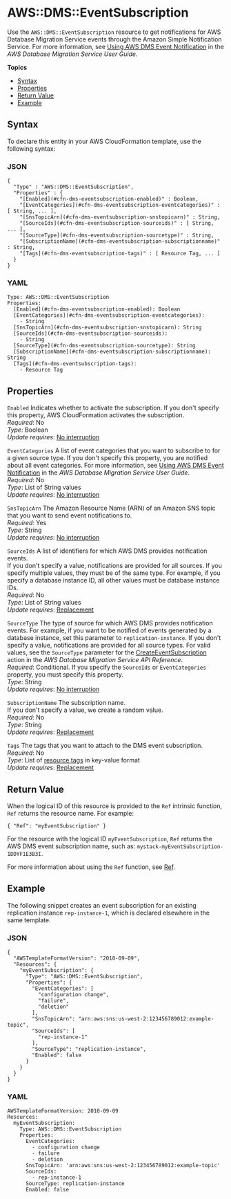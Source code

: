 # AWS::DMS::EventSubscription<a name="aws-resource-dms-eventsubscription"></a>

Use the `AWS::DMS::EventSubscription` resource to get notifications for AWS Database Migration Service events through the Amazon Simple Notification Service\. For more information, see [Using AWS DMS Event Notification](https://docs.aws.amazon.com/dms/latest/userguide/USER_Events.html) in the *AWS Database Migration Service User Guide*\.

**Topics**
+ [Syntax](#aws-resource-dms-eventsubscription-syntax)
+ [Properties](#aws-resource-dms-eventsubscription-properties)
+ [Return Value](#aws-resource-dms-eventsubscription-returnvalues)
+ [Example](#aws-resource-dms-eventsubscription-examples)

## Syntax<a name="aws-resource-dms-eventsubscription-syntax"></a>

To declare this entity in your AWS CloudFormation template, use the following syntax:

### JSON<a name="aws-resource-dms-eventsubscription-syntax.json"></a>

```
{
  "Type" : "AWS::DMS::EventSubscription",
  "Properties" : {
    "[Enabled](#cfn-dms-eventsubscription-enabled)" : Boolean,
    "[EventCategories](#cfn-dms-eventsubscription-eventcategories)" : [ String, ... ],
    "[SnsTopicArn](#cfn-dms-eventsubscription-snstopicarn)" : String,
    "[SourceIds](#cfn-dms-eventsubscription-sourceids)" : [ String, ... ],
    "[SourceType](#cfn-dms-eventsubscription-sourcetype)" : String,
    "[SubscriptionName](#cfn-dms-eventsubscription-subscriptionname)" : String,
    "[Tags](#cfn-dms-eventsubscription-tags)" : [ Resource Tag, ... ]
  }
}
```

### YAML<a name="aws-resource-dms-eventsubscription-syntax.yaml"></a>

```
Type: AWS::DMS::EventSubscription
Properties: 
  [Enabled](#cfn-dms-eventsubscription-enabled): Boolean
  [EventCategories](#cfn-dms-eventsubscription-eventcategories): 
    - String
  [SnsTopicArn](#cfn-dms-eventsubscription-snstopicarn): String
  [SourceIds](#cfn-dms-eventsubscription-sourceids):
    - String
  [SourceType](#cfn-dms-eventsubscription-sourcetype): String
  [SubscriptionName](#cfn-dms-eventsubscription-subscriptionname): String
  [Tags](#cfn-dms-eventsubscription-tags): 
    - Resource Tag
```

## Properties<a name="aws-resource-dms-eventsubscription-properties"></a>

`Enabled`  <a name="cfn-dms-eventsubscription-enabled"></a>
Indicates whether to activate the subscription\. If you don't specify this property, AWS CloudFormation activates the subscription\.  
*Required*: No  
*Type*: Boolean  
*Update requires*: [No interruption](using-cfn-updating-stacks-update-behaviors.md#update-no-interrupt)

`EventCategories`  <a name="cfn-dms-eventsubscription-eventcategories"></a>
A list of event categories that you want to subscribe to for a given source type\. If you don't specify this property, you are notified about all event categories\. For more information, see [Using AWS DMS Event Notification](https://docs.aws.amazon.com/dms/latest/userguide/USER_Events.html) in the *AWS Database Migration Service User Guide*\.  
*Required*: No  
*Type*: List of String values  
*Update requires*: [No interruption](using-cfn-updating-stacks-update-behaviors.md#update-no-interrupt)

`SnsTopicArn`  <a name="cfn-dms-eventsubscription-snstopicarn"></a>
The Amazon Resource Name \(ARN\) of an Amazon SNS topic that you want to send event notifications to\.  
*Required*: Yes  
*Type*: String  
*Update requires*: [No interruption](using-cfn-updating-stacks-update-behaviors.md#update-no-interrupt)

`SourceIds`  <a name="cfn-dms-eventsubscription-sourceids"></a>
A list of identifiers for which AWS DMS provides notification events\.  
If you don't specify a value, notifications are provided for all sources\. If you specify multiple values, they must be of the same type\. For example, if you specify a database instance ID, all other values must be database instance IDs\.  
*Required*: No  
*Type*: List of String values  
*Update requires*: [Replacement](using-cfn-updating-stacks-update-behaviors.md#update-replacement)

`SourceType`  <a name="cfn-dms-eventsubscription-sourcetype"></a>
The type of source for which AWS DMS provides notification events\. For example, if you want to be notified of events generated by a database instance, set this parameter to `replication-instance`\. If you don't specify a value, notifications are provided for all source types\. For valid values, see the `SourceType` parameter for the [ CreateEventSubscription](https://docs.aws.amazon.com/dms/latest/APIReference/API_CreateEventSubscription.html) action in the *AWS Database Migration Service API Reference*\.  
*Required*: Conditional\. If you specify the `SourceIds` or `EventCategories` property, you must specify this property\.  
*Type*: String  
*Update requires*: [No interruption](using-cfn-updating-stacks-update-behaviors.md#update-no-interrupt)

`SubscriptionName`  <a name="cfn-dms-eventsubscription-subscriptionname"></a>
The subscription name\.  
If you don't specify a value, we create a random value\.   
*Required*: No  
*Type*: String  
*Update requires*: [Replacement](using-cfn-updating-stacks-update-behaviors.md#update-replacement)

`Tags`  <a name="cfn-dms-eventsubscription-tags"></a>
The tags that you want to attach to the DMS event subscription\.  
*Required*: No  
*Type*: List of [resource tags](aws-properties-resource-tags.md) in key\-value format  
*Update requires*: [Replacement](using-cfn-updating-stacks-update-behaviors.md#update-replacement) 

## Return Value<a name="aws-resource-dms-eventsubscription-returnvalues"></a>

When the logical ID of this resource is provided to the `Ref` intrinsic function, `Ref` returns the resource name\. For example:

```
{ "Ref": "myEventSubscription" }
```

For the resource with the logical ID `myEventSubscription`, `Ref` returns the AWS DMS event subscription name, such as: `mystack-myEventSubscription-1DDYF1E3B3I`\.

For more information about using the `Ref` function, see [Ref](intrinsic-function-reference-ref.md)\.

## Example<a name="aws-resource-dms-eventsubscription-examples"></a>

The following snippet creates an event subscription for an existing replication instance `rep-instance-1`, which is declared elsewhere in the same template\.

### JSON<a name="aws-resource-dms-eventsubscription-example.json"></a>

```
{
  "AWSTemplateFormatVersion": "2010-09-09",
  "Resources": {
    "myEventSubscription": {
      "Type": "AWS::DMS::EventSubscription",
      "Properties": {
        "EventCategories": [
          "configuration change",
          "failure",
          "deletion"
        ],
        "SnsTopicArn": "arn:aws:sns:us-west-2:123456789012:example-topic",
        "SourceIds": [
          "rep-instance-1"
        ],
        "SourceType": "replication-instance",
        "Enabled": false
      }
    }
  }
}
```

### YAML<a name="aws-resource-dms-eventsubscription-example.yaml"></a>

```
AWSTemplateFormatVersion: 2010-09-09
Resources:
  myEventSubscription:
    Type: AWS::DMS::EventSubscription
    Properties:
      EventCategories:
        - configuration change
        - failure
        - deletion
      SnsTopicArn: 'arn:aws:sns:us-west-2:123456789012:example-topic'
      SourceIds:
        - rep-instance-1
      SourceType: replication-instance
      Enabled: false
```